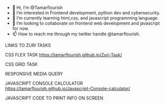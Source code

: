 - 👋 Hi, I’m @Tamarflourish
- 👀 I’m interested in Frontend development, python dev and cybersecurity.
- 🌱 I’m currently learning html,css, and javascript programming language.
- 💞️ I’m looking to collaborate on frontend web development and javascript for now.
- 📫 How to reach me through my twitter handle @tamarflourish.

LINKS TO ZURI TASKS


CSS FLEX TASK 
https://tamarflourish.github.io/Zuri-Task/

CSS GRID TASK

RESPONSIVE MEDIA QUERY


JAVASCRIPT CONSOLE CALCULATOR
https://tamarflourish.github.io/Javascript-Console-calculator/


JAVASCRIPT CODE TO PRINT INFO ON SCREEN




<!---
Tamarflourish/Tamarflourish is a ✨ special ✨ repository because its `README.md` (this file) appears on your GitHub profile.
You can click the Preview link to take a look at your changes.
--->
